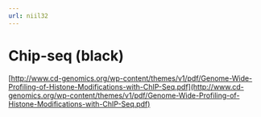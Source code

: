 ```yaml
---
url: niil32
---
```


# Chip-seq (black)


[http://www.cd-genomics.org/wp-content/themes/v1/pdf/Genome-Wide-Profiling-of-Histone-Modifications-with-ChIP-Seq.pdf](http://www.cd-genomics.org/wp-content/themes/v1/pdf/Genome-Wide-Profiling-of-Histone-Modifications-with-ChIP-Seq.pdf)
